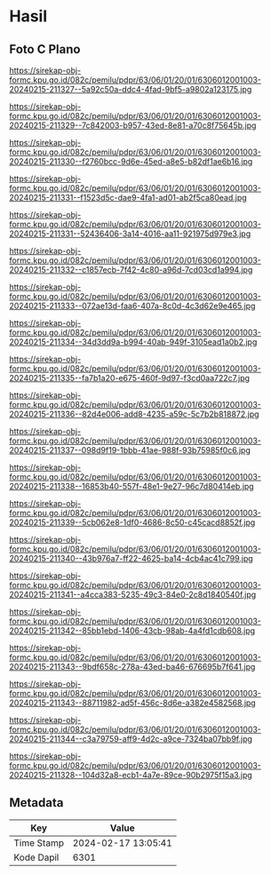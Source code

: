 # Hasil

## Foto C Plano

https://sirekap-obj-formc.kpu.go.id/082c/pemilu/pdpr/63/06/01/20/01/6306012001003-20240215-211327--5a92c50a-ddc4-4fad-9bf5-a9802a123175.jpg

https://sirekap-obj-formc.kpu.go.id/082c/pemilu/pdpr/63/06/01/20/01/6306012001003-20240215-211329--7c842003-b957-43ed-8e81-a70c8f75645b.jpg

https://sirekap-obj-formc.kpu.go.id/082c/pemilu/pdpr/63/06/01/20/01/6306012001003-20240215-211330--f2760bcc-9d6e-45ed-a8e5-b82df1ae6b16.jpg

https://sirekap-obj-formc.kpu.go.id/082c/pemilu/pdpr/63/06/01/20/01/6306012001003-20240215-211331--f1523d5c-dae9-4fa1-ad01-ab2f5ca80ead.jpg

https://sirekap-obj-formc.kpu.go.id/082c/pemilu/pdpr/63/06/01/20/01/6306012001003-20240215-211331--52436406-3a14-4016-aa11-921975d979e3.jpg

https://sirekap-obj-formc.kpu.go.id/082c/pemilu/pdpr/63/06/01/20/01/6306012001003-20240215-211332--c1857ecb-7f42-4c80-a96d-7cd03cd1a994.jpg

https://sirekap-obj-formc.kpu.go.id/082c/pemilu/pdpr/63/06/01/20/01/6306012001003-20240215-211333--072ae13d-faa6-407a-8c0d-4c3d62e9e465.jpg

https://sirekap-obj-formc.kpu.go.id/082c/pemilu/pdpr/63/06/01/20/01/6306012001003-20240215-211334--34d3dd9a-b994-40ab-949f-3105ead1a0b2.jpg

https://sirekap-obj-formc.kpu.go.id/082c/pemilu/pdpr/63/06/01/20/01/6306012001003-20240215-211335--fa7b1a20-e675-460f-9d97-f3cd0aa722c7.jpg

https://sirekap-obj-formc.kpu.go.id/082c/pemilu/pdpr/63/06/01/20/01/6306012001003-20240215-211336--82d4e006-add8-4235-a59c-5c7b2b818872.jpg

https://sirekap-obj-formc.kpu.go.id/082c/pemilu/pdpr/63/06/01/20/01/6306012001003-20240215-211337--098d9f19-1bbb-41ae-988f-93b75985f0c6.jpg

https://sirekap-obj-formc.kpu.go.id/082c/pemilu/pdpr/63/06/01/20/01/6306012001003-20240215-211338--16853b40-557f-48e1-9e27-96c7d80414eb.jpg

https://sirekap-obj-formc.kpu.go.id/082c/pemilu/pdpr/63/06/01/20/01/6306012001003-20240215-211339--5cb062e8-1df0-4686-8c50-c45cacd8852f.jpg

https://sirekap-obj-formc.kpu.go.id/082c/pemilu/pdpr/63/06/01/20/01/6306012001003-20240215-211340--43b976a7-ff22-4625-ba14-4cb4ac41c799.jpg

https://sirekap-obj-formc.kpu.go.id/082c/pemilu/pdpr/63/06/01/20/01/6306012001003-20240215-211341--a4cca383-5235-49c3-84e0-2c8d1840540f.jpg

https://sirekap-obj-formc.kpu.go.id/082c/pemilu/pdpr/63/06/01/20/01/6306012001003-20240215-211342--85bb1ebd-1406-43cb-98ab-4a4fd1cdb608.jpg

https://sirekap-obj-formc.kpu.go.id/082c/pemilu/pdpr/63/06/01/20/01/6306012001003-20240215-211343--9bdf658c-278a-43ed-ba46-676695b7f641.jpg

https://sirekap-obj-formc.kpu.go.id/082c/pemilu/pdpr/63/06/01/20/01/6306012001003-20240215-211343--88711982-ad5f-456c-8d6e-a382e4582568.jpg

https://sirekap-obj-formc.kpu.go.id/082c/pemilu/pdpr/63/06/01/20/01/6306012001003-20240215-211344--c3a79759-aff9-4d2c-a9ce-7324ba07bb9f.jpg

https://sirekap-obj-formc.kpu.go.id/082c/pemilu/pdpr/63/06/01/20/01/6306012001003-20240215-211328--104d32a8-ecb1-4a7e-89ce-90b2975f15a3.jpg


## Metadata

| Key        | Value               |
| ---------- | ------------------- |
| Time Stamp | 2024-02-17 13:05:41 |
| Kode Dapil | 6301                |



